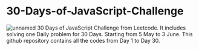 # 30-Days-of-JavaScript-Challenge
![unnamed](https://user-images.githubusercontent.com/80694110/237007279-fe2d49f3-8a00-4096-8bef-999151cb29c1.png)
30 Days of JavaScript Challenge from Leetcode. It includes solving one Daily problem for 30 Days. Starting from 5 May to 3 June. This github repository contains all the codes from Day 1 to Day 30.
